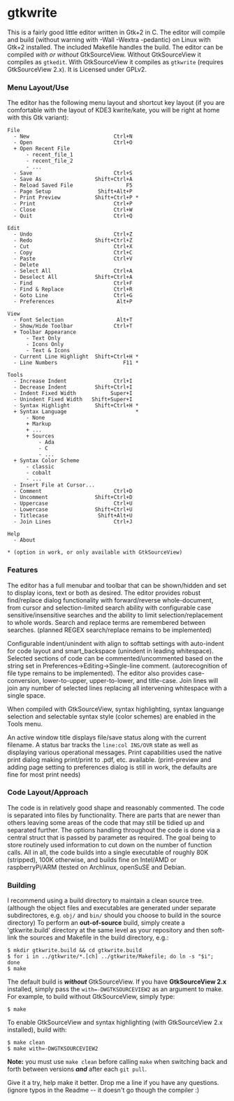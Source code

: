 # gtkwrite

This is a fairly good little editor written in Gtk+2 in C. The editor will compile and build (without warning with -Wall -Wextra -pedantic) on Linux with Gtk+2 installed. The included Makefile handles the build. The editor can be compiled *with or without* GtkSourceView. Without GtkSourceView it compiles as `gtkedit`. With GtkSourceView it compiles as `gtkwrite` (requires GtkSourceView 2.x). It is Licensed under GPLv2.

### Menu Layout/Use

The editor has the following menu layout and shortcut key layout (if you are comfortable with the layout of KDE3 kwrite/kate, you will be right at home with this Gtk variant):

    File
      - New                           Ctrl+N
      - Open                          Ctrl+O
      + Open Recent File
          - recent_file_1
          - recent_file_2
          - ...
      - Save                          Ctrl+S
      - Save As                 Shift+Ctrl+A
      - Reload Saved File                 F5
      - Page Setup               Shift+Alt+P
      - Print Preview           Shift+Ctrl+P *
      - Print                         Ctrl+P
      - Close                         Ctrl+W
      - Quit                          Ctrl+Q

    Edit
      - Undo                          Ctrl+Z
      - Redo                    Shift+Ctrl+Z
      - Cut                           Ctrl+X
      - Copy                          Ctrl+C
      - Paste                         Ctrl+V
      - Delete
      - Select All                    Ctrl+A
      - Deselect All            Shift+Ctrl+A
      - Find                          Ctrl+F
      - Find & Replace                Ctrl+R
      - Goto Line                     Ctrl+G
      - Preferences                    Alt+P

    View
      - Font Selection                 Alt+T
      - Show/Hide Toolbar             Ctrl+T
      + Toolbar Appearance
          - Text Only
          - Icons Only
          - Text & Icons
      - Current Line Highlight  Shift+Ctrl+H *
      - Line Numbers                     F11 *

    Tools
      - Increase Indent               Ctrl+I
      - Decrease Indent         Shift+Ctrl+I
      - Indent Fixed Width           Super+I
      - Unindent Fixed Width   Shift+Super+I
      - Syntax Highlight        Shift+Ctrl+H *
      + Syntax Language                      *
          - None
          + Markup
          + ...
          + Sources
              - Ada
              - C
              - ...
      + Syntax Color Scheme
          - classic
          - cobalt
          - ...
      - Insert File at Cursor...
      - Comment                       Ctrl+D
      - Uncomment               Shift+Ctrl+D
      - Uppercase                     Ctrl+U
      - Lowercase               Shift+Ctrl+U
      - Titlecase                Shift+Alt+U
      - Join Lines                    Ctrl+J

    Help
      - About

    * (option in work, or only available with GtkSourceView)

### Features

The editor has a full menubar and toolbar that can be shown/hidden and set to display icons, text or both as desired. The editor provides robust find/replace dialog functionality with forward/reverse whole-document, from cursor and selection-limited search ability with configurable case sensitive/insensitive searches and the ability to limit selection/replacement to whole words. Search and replace terms are remembered between searches. (planned REGEX search/replace remains to be implemented)

Configurable indent/unindent with align to softtab settings with auto-indent for code layout and smart_backspace (unindent in leading whitespace). Selected sections of code can be commented/uncommented based on the string set in Preferences->Editing->Single-line comment. (autorecognition of file type remains to be implemented). The editor also provides case-conversion, lower-to-upper, upper-to-lower, and title-case. Join lines will join any number of selected lines replacing all intervening whitespace with a single space.

When compiled with GtkSourceView, syntax highlighting, syntax languange selection and selectable syntax style (color schemes) are enabled in the Tools menu.

An active window title displays file/save status along with the current filename. A status bar tracks the `line:col INS/OVR` state as well as displaying various operational messages. Print capabilities used the native print dialog making print/print to .pdf, etc. available. (print-preview and adding page setting to preferences dialog is still in work, the defaults are fine for most print needs)

### Code Layout/Approach

The code is in relatively good shape and reasonably commented. The code is separated into files by functionality. There are parts that are newer than others leaving some areas of the code that may still be tidied up and separated further. The options handling throughout the code is done via a central struct that is passed by parameter as required. The goal being to store routinely used information to cut down on the number of function calls. All in all, the code builds into a single executable of roughly 80K (stripped), 100K otherwise, and builds fine on Intel/AMD or raspberryPi/ARM (tested on Archlinux, openSuSE and Debian.

### Building

I recommend using a build directory to maintain a clean source tree. (although the object files and executables are generated under separate subdirectores, e.g. `obj/` and `bin/` should you choose to build in the source directory) To perform an **out-of-source** build, simply create a 'gtkwrite.build' directory at the same level as your repository and then soft-link the sources and Makefile in the build directory, e.g.:

    $ mkdir gtkwrite.build && cd gtkwrite.build
    $ for i in ../gtkwrite/*.[ch] ../gtkwrite/Makefile; do ln -s "$i"; done
    $ make

The default build is ***without*** GtkSourceView. If you have **GtkSourceView 2.x** installed, simply pass the `with=-DWGTKSOURCEVIEW2` as an argument to make. For example, to build without GtkSourceView, simply type:

    $ make

To enable GtkSourceView and syntax highlighting (with GtkSourceView 2.x installed), build with:

    $ make clean
    $ make with=-DWGTKSOURCEVIEW2


**Note:** you must use `make clean` before calling `make` when switching back and forth between versions ***and*** after each `git pull`.

Give it a try, help make it better. Drop me a line if you have any questions. (ignore typos in the Readme -- it doesn't go though the compiler :)
